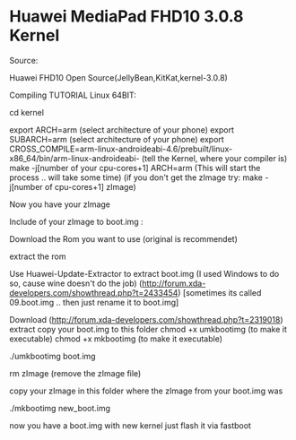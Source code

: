 Huawei MediaPad FHD10 3.0.8 Kernel
=============================


Source:

Huawei FHD10 Open Source(JellyBean,KitKat,kernel-3.0.8)



Compiling TUTORIAL Linux 64BIT:





cd kernel

export ARCH=arm (select architecture of your phone)
export SUBARCH=arm (select architecture of your phone)
export CROSS_COMPILE=arm-linux-androideabi-4.6/prebuilt/linux-x86_64/bin/arm-linux-androideabi- (tell the Kernel, where your compiler is)
make -j[number of your cpu-cores+1] ARCH=arm (This will start the process .. will take some time)
(if you don't get the zImage try: make -j[number of cpu-cores+1] zImage)
 

Now you have your zImage 

Include of your zImage to boot.img :

Download the Rom you want to use (original is recommendet)

extract the rom

Use Huawei-Update-Extractor to extract boot.img (I used Windows to do so, cause wine doesn't do the job)
(http://forum.xda-developers.com/showthread.php?t=2433454) [sometimes its called 09.boot.img .. then just rename it to boot.img]

Download (http://forum.xda-developers.com/showthread.php?t=2319018)
extract
copy your boot.img to this folder
chmod +x umkbootimg (to make it executable)
chmod +x mkbootimg (to make it executable)

./umkbootimg boot.img

rm zImage (remove the zImage file)

copy your zImage in this folder where the zImage from your boot.img was

./mkbootimg new_boot.img

now you have a boot.img with new kernel
just flash it via fastboot
